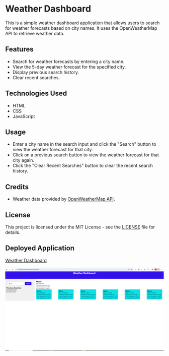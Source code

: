 # Weather Dashboard

This is a simple weather dashboard application that allows users to search for weather forecasts based on city names. It uses the OpenWeatherMap API to retrieve weather data.

## Features

- Search for weather forecasts by entering a city name.
- View the 5-day weather forecast for the specified city.
- Display previous search history.
- Clear recent searches.

## Technologies Used

- HTML
- CSS 
- JavaScript

## Usage

- Enter a city name in the search input and click the "Search" button to view the weather forecast for that city.
- Click on a previous search button to view the weather forecast for that city again.
- Click the "Clear Recent Searches" button to clear the recent search history.

## Credits

- Weather data provided by [OpenWeatherMap API](https://openweathermap.org/api).

## License

This project is licensed under the MIT License - see the [LICENSE](LICENSE) file for details.

## Deployed Application

[Weather Dashboard](https://royreid3rd.github.io/Weather-dashboard/)

![Deployed app](Weather-Dashboard.PNG)